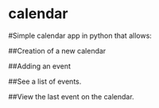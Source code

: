 # calendar

#Simple calendar app in python that allows:

##Creation of a new calendar

##Adding an event

##See a list of events.

##View the last event on the calendar.
